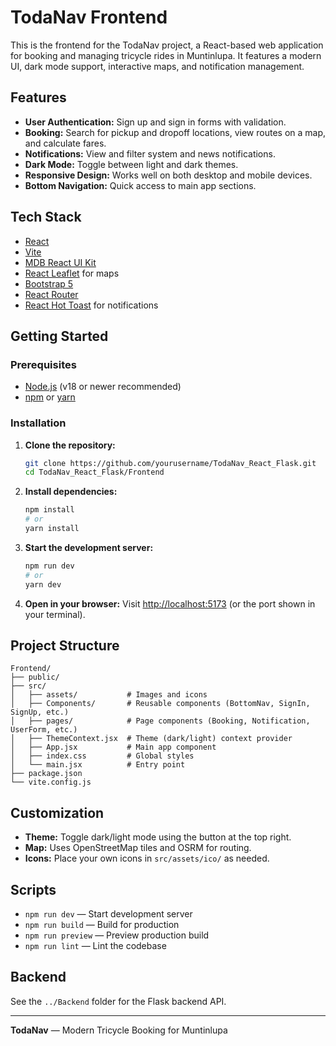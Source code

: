 # TodaNav Frontend

This is the frontend for the TodaNav project, a React-based web application for booking and managing tricycle rides in Muntinlupa. It features a modern UI, dark mode support, interactive maps, and notification management.

## Features

- **User Authentication:** Sign up and sign in forms with validation.
- **Booking:** Search for pickup and dropoff locations, view routes on a map, and calculate fares.
- **Notifications:** View and filter system and news notifications.
- **Dark Mode:** Toggle between light and dark themes.
- **Responsive Design:** Works well on both desktop and mobile devices.
- **Bottom Navigation:** Quick access to main app sections.

## Tech Stack

- [React](https://react.dev/)
- [Vite](https://vitejs.dev/)
- [MDB React UI Kit](https://mdbootstrap.com/docs/react/)
- [React Leaflet](https://react-leaflet.js.org/) for maps
- [Bootstrap 5](https://getbootstrap.com/)
- [React Router](https://reactrouter.com/)
- [React Hot Toast](https://react-hot-toast.com/) for notifications

## Getting Started

### Prerequisites

- [Node.js](https://nodejs.org/) (v18 or newer recommended)
- [npm](https://www.npmjs.com/) or [yarn](https://yarnpkg.com/)

### Installation

1. **Clone the repository:**
   ```sh
   git clone https://github.com/yourusername/TodaNav_React_Flask.git
   cd TodaNav_React_Flask/Frontend
   ```

2. **Install dependencies:**
   ```sh
   npm install
   # or
   yarn install
   ```

3. **Start the development server:**
   ```sh
   npm run dev
   # or
   yarn dev
   ```

4. **Open in your browser:**
   Visit [http://localhost:5173](http://localhost:5173) (or the port shown in your terminal).

## Project Structure

```
Frontend/
├── public/
├── src/
│   ├── assets/           # Images and icons
│   ├── Components/       # Reusable components (BottomNav, SignIn, SignUp, etc.)
│   ├── pages/            # Page components (Booking, Notification, UserForm, etc.)
│   ├── ThemeContext.jsx  # Theme (dark/light) context provider
│   ├── App.jsx           # Main app component
│   ├── index.css         # Global styles
│   └── main.jsx          # Entry point
├── package.json
└── vite.config.js
```

## Customization

- **Theme:** Toggle dark/light mode using the button at the top right.
- **Map:** Uses OpenStreetMap tiles and OSRM for routing.
- **Icons:** Place your own icons in `src/assets/ico/` as needed.

## Scripts

- `npm run dev` — Start development server
- `npm run build` — Build for production
- `npm run preview` — Preview production build
- `npm run lint` — Lint the codebase

## Backend

See the `../Backend` folder for the Flask backend API.

---

**TodaNav** — Modern Tricycle Booking for Muntinlupa